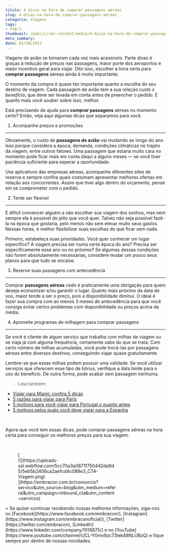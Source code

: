 ```yaml
---
titulo: 4 dicas na hora de comprar passagens aéreas
slug: 4-dicas-na-hora-de-comprar-passagens-aereas
categoria: Viagens
tags:
- tag-1
thumbnail: /public/cms-content/media/4-dicas-na-hora-de-comprar-passagens-aereas.jpg
meta_summary: 
date: 01/10/2021
---
```

Viagens de avião se tornaram cada vez mais acessíveis. Parte disso é graças à redução de preços nas passagens, maior porte dos aeroportos e maior incentivo geral para viajar. Dito isso, escolher a hora certa para **comprar passagens** aéreas ainda é muito importante.

O momento da compra é quase tão importante quanto a escolha do seu destino de viagem. Cada passagem de avião tem a sua relação *custo x benefício*, que deve ser levada em conta antes de preencher o pedido. E quanto mais você souber sobre isso, melhor.

Está precisando de ajuda para **comprar passagens** aéreas no momento certo? Então, veja aqui algumas dicas que separamos para você.

1. Acompanhe preços e promoções
-------------------------------

Obviamente, o custo de **passagens de avião** vai mudando ao longo do ano. Isso porque considera a época, demanda, condições climáticas no trajeto da viagem, entre outros fatores. Uma passagem que estaria muito cara no momento pode ficar mais em conta daqui a alguns meses — se você tiver paciência suficiente para esperar a oportunidade.

Use aplicativos das empresas aéreas, acompanhe diferentes sites de reserva e sempre confira quais costumam apresentar melhores ofertas em relação aos concorrentes. Assim que tiver algo dentro do orçamento, pense em se comprometer com o pedido.

2. Tente ser flexível
---------------------

É difícil convencer alguém a não escolher sua viagem dos sonhos, mas nem sempre ela é possível do jeito que você quer. Talvez não seja possível fazê-la na época que gostaria, pelo menos não sem elevar muito seus gastos. Nessas horas, é melhor flexibilizar suas escolhas do que ficar sem nada.

Primeiro, estabeleça suas prioridades. Você quer conhecer um lugar específico? A viagem precisa ser numa certa época do ano? Precisa ser especificamente esse ano ou no próximo? Se algumas dessas condições não forem absolutamente necessárias, considere mudar um pouco seus planos para que tudo se encaixe.

3. Reserve suas passagens com antecedência
------------------------------------------

Comprar **passagens aéreas** cedo é praticamente uma obrigação para quem deseja economizar e/ou garantir o lugar. Quanto mais próximo da data de voo, maior tende a ser o preço, pois a disponibilidade diminui. O ideal é fazer sua compra com ao menos 3 meses de antecedência para que você consiga evitar certos problemas com disponibilidade ou preços acima da média.

4. Aproveite programas de milhagem para comprar passagens
---------------------------------------------------------

Se você é cliente de algum serviço que trabalha com milhas de viagem ou se viaja já com alguma frequência, certamente sabe do que se trata. Com certo número de milhas acumuladas, você pode trocá-las por passagens aéreas entre diversos destinos, conseguindo viajar quase gratuitamente.

Lembre-se que essas milhas podem possuir uma validade. Se você utilizar serviços que oferecem esse tipo de bônus, verifique a data limite para o uso do benefício. De outra forma, pode acabar sem passagem nenhuma.

> Leia também:

- [Viajar para Miami: confira 5 dicas](https://www.embracon.com.br/blog/viajar-para-miami-confira-5-dicas)
- [5 razões para viajar para Paris](https://www.embracon.com.br/blog/5-razoes-para-viajar-para-paris)
- [5 motivos para você viajar para Portugal o quanto antes](https://www.embracon.com.br/blog/5-motivos-para-voce-viajar-para-portugal-o-quanto-antes)
- [5 motivos pelos quais você deve viajar para a Espanha](https://www.embracon.com.br/blog/5-motivos-pelos-quais-voce-deve-viajar-para-a-espanha)

‍

Agora que você tem essas dicas, pode comprar passagens aéreas na hora certa para conseguir os melhores preços para sua viagem.

‍

<figure class="w-richtext-figure-type-image w-richtext-align-center" style="max-width:310px">[<div>![](https://uploads-ssl.webflow.com/5cc70a3a0871f750442da9d5/5eb5b2406ca2aefcd4c088e3_CTA-Viagem.png)</div>](https://embracon.com.br/consorcio?servico&utm_source=blog&utm_medium=referral&utm_campaign=inbound_cta&utm_content=servicos)</figure>> Se quiser continuar recebendo nossas melhores informações, siga-nos no [Facebook](https://www.facebook.com/embracon/), [Instagram](https://www.instagram.com/embraconoficial/), [Twitter](https://twitter.com/embracon), [LinkedIn](https://www.linkedin.com/company/1018875/) e no [YouTube](https://www.youtube.com/channel/UCL-Y0mv9zc73Iek48NLUBzQ) e fique sempre por dentro de nossas novidades.
